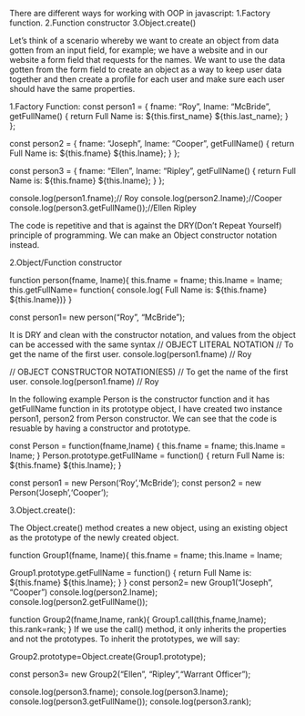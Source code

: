 There are different ways for working with OOP in javascript:
1.Factory function.
2.Function constructor
3.Object.create()

Let’s think of a scenario whereby we want to create an object from data gotten from an input field, for example; we have a website and in our website a form field that requests for the names. We want to use the data gotten from the form field to create an object as a way to keep user data together and then create a profile for each user and make sure each user should have the same properties.

1.Factory Function:
const person1 = {
fname: “Roy”,
lname: “McBride”,
getFullName() {
return Full Name is: ${this.first_name} ${this.last_name};
}
};

const person2 = {
fname: “Joseph”,
lname: “Cooper”,
getFullName() {
return Full Name is: ${this.fname} ${this.lname};
}
};

const person3 = {
fname: “Ellen”,
lname: “Ripley”,
getFullName() {
return Full Name is: ${this.fname} ${this.lname};
}
};

console.log(person1.fname);// Roy
console.log(person2.lname);//Cooper
console.log(person3.getFullName());//Ellen Ripley

The code is repetitive and that is against the DRY(Don’t Repeat Yourself) principle of programming. We can make an Object constructor notation instead.

2.Object/Function constructor

function person(fname, lname){
this.fname = fname;
this.lname = lname;
this.getFullName= function{
console.log( Full Name is: ${this.fname} ${this.lname})}
}

const person1= new person(“Roy”, “McBride”);

It is DRY and clean with the constructor notation, and
values from the object can be accessed with the same syntax
// OBJECT LITERAL NOTATION
// To get the name of the first user.
console.log(person1.fname) // Roy

// OBJECT CONSTRUCTOR NOTATION(ES5)
// To get the name of the first user.
console.log(person1.fname) // Roy

In the following example Person is the constructor function and it has getFullName function in its prototype object, I have created two instance person1, person2 from Person constructor. We can see that the code is resuable by having a constructor and prototype.

const Person = function(fname,lname) {
this.fname = fname;
this.lname = lname;
}
Person.prototype.getFullName = function() {
return Full Name is: ${this.fname} ${this.lname};
}

const person1 = new Person(‘Roy’,‘McBride’);
const person2 = new Person(‘Joseph’,‘Cooper’);

3.Object.create():

The Object.create() method creates a new object, using an existing object as the prototype of the newly created object.

function Group1(fname, lname){
this.fname = fname;
this.lname = lname;

Group1.prototype.getFullName = function() {
return Full Name is: ${this.fname} ${this.lname};
}
}
const person2= new Group1(“Joseph”, “Cooper”)
console.log(person2.lname);
console.log(person2.getFullName());

function Group2(fname,lname, rank){
Group1.call(this,fname,lname);
this.rank=rank;
}
If we use the call() method, it only inherits the properties and not the prototypes. To inherit the prototypes, we will say:

Group2.prototype=Object.create(Group1.prototype);

const person3= new Group2(“Ellen”, “Ripley”,“Warrant Officer”);

console.log(person3.fname);
console.log(person3.lname);
console.log(person3.getFullName());
console.log(person3.rank);
